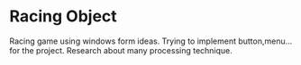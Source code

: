Racing Object
==================

Racing game using windows form ideas.
Trying to implement button,menu... for the project.
Research about many processing technique.

